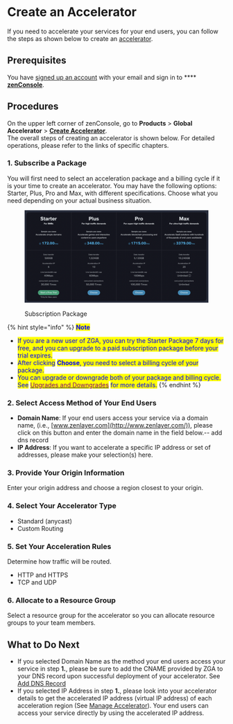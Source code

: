 # Create an Accelerator

If you need to accelerate your services for your end users, you can follow the steps as shown below to create an [accelerator](../../overview.md).



## Prerequisites

You have [signed up an account](../../../platform/account-management/create-an-account.md) with your email and sign in to **** [**zenConsole**](https://console.zenlayer.com/).



## Procedures

On the upper left corner of zenConsole, go to **Products** > **Global Accelerator** > [**Create Accelerator**](https://console.zenlayer.com/gia/project/create).\
The overall steps of creating an accelerator is shown below. For detailed operations, please refer to the links of specific chapters.



### 1. Subscribe a Package

You will first need to select an acceleration package and a billing cycle if it is your time to create an accelerator. You may have the following options: Starter, Plus, Pro and Max, with different specifications. Choose what you need depending on your actual business situation.

<figure><img src="../../../.gitbook/assets/image (8) (1).png" alt=""><figcaption><p>Subscription Package</p></figcaption></figure>

{% hint style="info" %}
<mark style="color:blue;">**Note**</mark>

* <mark style="color:blue;">If you are a new user of ZGA, you can try the Starter Package 7 days for free, and you can upgrade to a paid subscription package before your trial expires.</mark>
* <mark style="color:blue;">After clicking</mark> <mark style="color:blue;"></mark><mark style="color:blue;">**Choose**</mark><mark style="color:blue;">, you need to select a billing cycle of your package.</mark>
* <mark style="color:blue;">You can upgrade or downgrade both of your package and billing cycle. See</mark> [<mark style="color:purple;">Upgrades and Downgrades</mark>](../../../pricing/general-lifecycle-rules.md#upgrades-and-downgrades) <mark style="color:blue;">for more details.</mark>
{% endhint %}

### 2. Select Access Method of Your End Users

* **Domain Name**: If your end users access your service via a domain name, (i.e., [www.zenlayer.com](http://www.zenlayer.com/)), please click on this button and enter the domain name in the field below.-- add dns record
* **IP Address**: If you want to accelerate a specific IP address or set of addresses, please make your selection(s) here.&#x20;

### 3. Provide Your Origin Information

Enter your origin address and choose a region closest to your origin.

### 4. Select Your Accelerator Type

* Standard (anycast)
* Custom Routing&#x20;

### 5. Set Your Acceleration Rules

Determine how traffic will be routed.

* HTTP and HTTPS
* TCP and UDP

### 6. Allocate to a Resource Group

Select a resource group for the accelerator so you can allocate resource groups to your team members.&#x20;



## What to Do Next

* If you selected Domain Name as the method your end users access your service in step **1.**, please be sure to add the CNAME provided by ZGA to your DNS record upon successful deployment of your accelerator. See [Add DNS Record](../add-dns-record.md)
* If you selected IP Address in step **1.**, please look into your accelerator details to get the accelerated IP address (virtual IP address) of each acceleration region (See [Manage Accelerator](../manage-accelerators.md)). Your end users can access your service directly by using the accelerated IP address.

